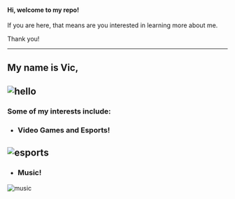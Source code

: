 #### Hi, welcome to my repo! 
If you are here, that means are you interested in learning more about me. 

Thank you! 

---------

## My name is Vic, 
![hello](https://github.com/vic-voskovsky/Portfolio/blob/master/images/hello_vic.jpg)
---------

### Some of my interests include:

- ### Video Games and Esports! 
![esports](https://github.com/vic-voskovsky/Portfolio/blob/master/images/esports.jpg)
---------
- ### Music!
![music](https://github.com/vic-voskovsky/Portfolio/blob/master/images/music.jpg)
